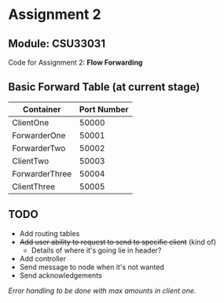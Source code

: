# Assignment 2
## Module: CSU33031

Code for Assignment 2: **Flow Forwarding**


## Basic Forward Table (at current stage)

   Container    |  Port Number
--------------- | -------------
ClientOne       |    50000
ForwarderOne    |    50001
ForwarderTwo    |    50002
ClientTwo       |    50003
ForwarderThree  |    50004
ClientThree     |    50005


## TODO

* Add routing tables
* ~~Add user ability to request to send to specific client~~ (kind of)
    * Details of where it's going lie in header?
* Add controller
* Send message to node when it's not wanted
* Send acknowledgements

*Error handling to be done with max amounts in client one.*